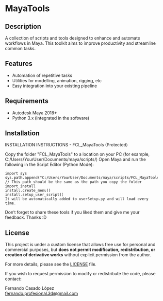 # MayaTools

## Description
A collection of scripts and tools designed to enhance and automate workflows in Maya. This toolkit aims to improve productivity and streamline common tasks.

## Features
- Automation of repetitive tasks  
- Utilities for modelling, animation, rigging, etc 
- Easy integration into your existing pipeline  

## Requirements
- Autodesk Maya 2018+ 
- Python 3.x (integrated in the software) 

## Installation
INSTALLATION INSTRUCTIONS - FCL_MayaTools (Protected)

Copy the folder "FCL_MayaTools" to a location on your PC (for example, C:/Users/YourUser/Documents/maya/scripts/)
Open Maya and run the following in the Script Editor (Python Mode):

    import sys
    sys.path.append("C:/Users/YourUser/Documents/maya/scripts/FCL_MayaTools") // This path should be the same as the path you copy the folder
    import install
    install.create_menu()
    install.setup_user_script()
    It will be automatically added to userSetup.py and will load every time.

Don’t forget to share these tools if you liked them and give me your feedback.
Thanks :D

## License

This project is under a custom license that allows free use for personal and commercial purposes, but **does not permit modification, redistribution, or creation of derivative works** without explicit permission from the author.

For more details, please see the [LICENSE](LICENSE.md) file.

If you wish to request permission to modify or redistribute the code, please contact:

Fernando Casado López  
fernando.profesional.3d@gmail.com
